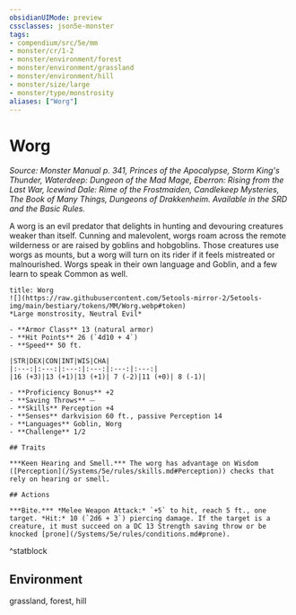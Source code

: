 ```yaml
---
obsidianUIMode: preview
cssclasses: json5e-monster
tags:
- compendium/src/5e/mm
- monster/cr/1-2
- monster/environment/forest
- monster/environment/grassland
- monster/environment/hill
- monster/size/large
- monster/type/monstrosity
aliases: ["Worg"]
---
```

# Worg
*Source: Monster Manual p. 341, Princes of the Apocalypse, Storm King's Thunder, Waterdeep: Dungeon of the Mad Mage, Eberron: Rising from the Last War, Icewind Dale: Rime of the Frostmaiden, Candlekeep Mysteries, The Book of Many Things, Dungeons of Drakkenheim. Available in the SRD and the Basic Rules.*  

A worg is an evil predator that delights in hunting and devouring creatures weaker than itself. Cunning and malevolent, worgs roam across the remote wilderness or are raised by goblins and hobgoblins. Those creatures use worgs as mounts, but a worg will turn on its rider if it feels mistreated or malnourished. Worgs speak in their own language and Goblin, and a few learn to speak Common as well.

```ad-statblock
title: Worg
![](https://raw.githubusercontent.com/5etools-mirror-2/5etools-img/main/bestiary/tokens/MM/Worg.webp#token)
*Large monstrosity, Neutral Evil*

- **Armor Class** 13 (natural armor)
- **Hit Points** 26 (`4d10 + 4`)
- **Speed** 50 ft.

|STR|DEX|CON|INT|WIS|CHA|
|:---:|:---:|:---:|:---:|:---:|:---:|
|16 (+3)|13 (+1)|13 (+1)| 7 (-2)|11 (+0)| 8 (-1)|

- **Proficiency Bonus** +2
- **Saving Throws** ⏤
- **Skills** Perception +4
- **Senses** darkvision 60 ft., passive Perception 14
- **Languages** Goblin, Worg
- **Challenge** 1/2

## Traits

***Keen Hearing and Smell.*** The worg has advantage on Wisdom ([Perception](/Systems/5e/rules/skills.md#Perception)) checks that rely on hearing or smell.

## Actions

***Bite.*** *Melee Weapon Attack:* `+5` to hit, reach 5 ft., one target. *Hit:* 10 (`2d6 + 3`) piercing damage. If the target is a creature, it must succeed on a DC 13 Strength saving throw or be knocked [prone](/Systems/5e/rules/conditions.md#prone).
```
^statblock

## Environment

grassland, forest, hill